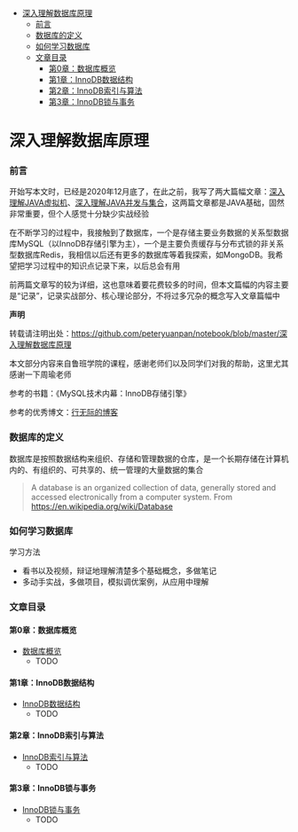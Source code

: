 - [深入理解数据库原理](#深入理解数据库原理)
  - [前言](#前言)
  - [数据库的定义](#数据库的定义)
  - [如何学习数据库](#如何学习数据库)
  - [文章目录](#文章目录)
    - [第0章：数据库概览](#第0章数据库概览)
    - [第1章：InnoDB数据结构](#第1章InnoDB数据结构)
    - [第2章：InnoDB索引与算法](#第2章InnoDB索引与算法)
    - [第3章：InnoDB锁与事务](#第3章InnoDB锁与事务)

# 深入理解数据库原理

### 前言

开始写本文时，已经是2020年12月底了，在此之前，我写了两大篇幅文章：[深入理解JAVA虚拟机](../深入理解JAVA虚拟机)、[深入理解JAVA并发与集合](../深入理解JAVA并发与集合)，这两篇文章都是JAVA基础，固然非常重要，但个人感觉十分缺少实战经验

在不断学习的过程中，我接触到了数据库，一个是存储主要业务数据的关系型数据库MySQL（以InnoDB存储引擎为主），一个是主要负责缓存与分布式锁的非关系型数据库Redis，我相信以后还有更多的数据库等着我探索，如MongoDB。我希望把学习过程中的知识点记录下来，以后总会有用

前两篇文章写的较为详细，这也意味着要花费较多的时间，但本文篇幅的内容主要是“记录”，记录实战部分、核心理论部分，不将过多冗杂的概念写入文章篇幅中

**声明**

转载请注明出处：https://github.com/peteryuanpan/notebook/blob/master/深入理解数据库原理

本文部分内容来自鲁班学院的课程，感谢老师们以及同学们对我的帮助，这里尤其感谢一下周瑜老师

参考的书籍：《MySQL技术内幕：InnoDB存储引擎》

参考的优秀博文：[行无际的博客](https://www.cnblogs.com/itwild)

### 数据库的定义

数据库是按照数据结构来组织、存储和管理数据的仓库，是一个长期存储在计算机内的、有组织的、可共享的、统一管理的大量数据的集合

> A database is an organized collection of data, generally stored and accessed electronically from a computer system. From https://en.wikipedia.org/wiki/Database

### 如何学习数据库

学习方法
- 看书以及视频，辩证地理解清楚多个基础概念，多做笔记
- 多动手实战，多做项目，模拟调优案例，从应用中理解

### 文章目录

#### 第0章：数据库概览
- [数据库概览](数据库概览.md)
  - TODO

#### 第1章：InnoDB数据结构
- [InnoDB数据结构](InnoDB数据结构.md)
  - TODO

#### 第2章：InnoDB索引与算法
- [InnoDB索引与算法](InnoDB索引与算法.md)
  - TODO

#### 第3章：InnoDB锁与事务
- [InnoDB锁与事务](InnoDB锁与事务.md)
  - TODO
